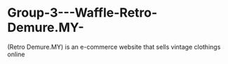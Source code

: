 # Group-3---Waffle-Retro-Demure.MY-
(Retro Demure.MY) is an e-commerce website that sells vintage clothings online
